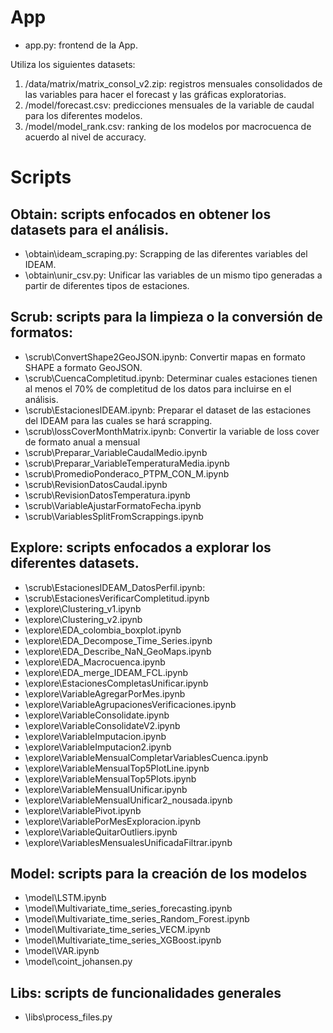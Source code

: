 # App
+ app.py: frontend de la App.

Utiliza los siguientes datasets:
1. /data/matrix/matrix_consol_v2.zip: registros mensuales consolidados de las variables para hacer el forecast y las gráficas exploratorias.
2. /model/forecast.csv: predicciones mensuales de la variable de caudal para los diferentes modelos.
3. /model/model_rank.csv: ranking de los modelos por macrocuenca de acuerdo al nivel de accuracy.

# Scripts
## Obtain: scripts enfocados en obtener los datasets para el análisis.
- \obtain\ideam_scraping.py: Scrapping de las diferentes variables del IDEAM.
- \obtain\unir_csv.py: Unificar las variables de un mismo tipo generadas a partir de diferentes tipos de estaciones.

## Scrub: scripts para la limpieza o la conversión de formatos:
- \scrub\ConvertShape2GeoJSON.ipynb: Convertir mapas en formato SHAPE a formato GeoJSON.
- \scrub\CuencaCompletitud.ipynb: Determinar cuales estaciones tienen al menos el 70% de completitud de los datos para incluirse en el análisis.
- \scrub\EstacionesIDEAM.ipynb: Preparar el dataset de las estaciones del IDEAM para las cuales se hará scrapping.
- \scrub\lossCoverMonthMatrix.ipynb: Convertir la variable de loss cover de formato anual a mensual
- \scrub\Preparar_VariableCaudalMedio.ipynb
- \scrub\Preparar_VariableTemperaturaMedia.ipynb
- \scrub\PromedioPonderaco_PTPM_CON_M.ipynb
- \scrub\RevisionDatosCaudal.ipynb
- \scrub\RevisionDatosTemperatura.ipynb
- \scrub\VariableAjustarFormatoFecha.ipynb
- \scrub\VariablesSplitFromScrappings.ipynb

## Explore: scripts enfocados a explorar los diferentes datasets.
- \scrub\EstacionesIDEAM_DatosPerfil.ipynb: 
- \scrub\EstacionesVerificarCompletitud.ipynb
- \explore\Clustering_v1.ipynb
- \explore\Clustering_v2.ipynb
- \explore\EDA_colombia_boxplot.ipynb
- \explore\EDA_Decompose_Time_Series.ipynb
- \explore\EDA_Describe_NaN_GeoMaps.ipynb
- \explore\EDA_Macrocuenca.ipynb
- \explore\EDA_merge_IDEAM_FCL.ipynb
- \explore\EstacionesCompletasUnificar.ipynb
- \explore\VariableAgregarPorMes.ipynb
- \explore\VariableAgrupacionesVerificaciones.ipynb
- \explore\VariableConsolidate.ipynb
- \explore\VariableConsolidateV2.ipynb
- \explore\VariableImputacion.ipynb
- \explore\VariableImputacion2.ipynb
- \explore\VariableMensualCompletarVariablesCuenca.ipynb
- \explore\VariableMensualTop5PlotLine.ipynb
- \explore\VariableMensualTop5Plots.ipynb
- \explore\VariableMensualUnificar.ipynb
- \explore\VariableMensualUnificar2_nousada.ipynb
- \explore\VariablePivot.ipynb
- \explore\VariablePorMesExploracion.ipynb
- \explore\VariableQuitarOutliers.ipynb
- \explore\VariablesMensualesUnificadaFiltrar.ipynb

## Model: scripts para la creación de los modelos
- \model\LSTM.ipynb
- \model\Multivariate_time_series_forecasting.ipynb
- \model\Multivariate_time_series_Random_Forest.ipynb
- \model\Multivariate_time_series_VECM.ipynb
- \model\Multivariate_time_series_XGBoost.ipynb
- \model\VAR.ipynb
- \model\coint_johansen.py

## Libs: scripts de funcionalidades generales
- \libs\process_files.py

